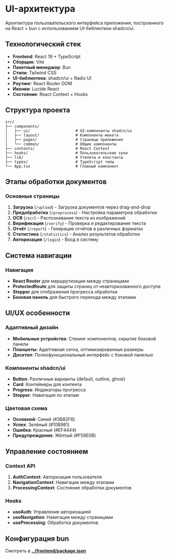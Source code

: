 # UI-архитектура

Архитектура пользовательского интерфейса приложения, построенного на React + bun с использованием UI-библиотеки shadcn/ui.

## Технологический стек

- **Frontend**: React 19 + TypeScript
- **Сборщик**: Vite
- **Пакетный менеджер**: Bun
- **Стили**: Tailwind CSS
- **UI-библиотека**: shadcn/ui + Radix UI
- **Роутинг**: React Router DOM
- **Иконки**: Lucide React
- **Состояние**: React Context + Hooks

## Структура проекта

```
src/
├── components/
│   ├── ui/                    # UI-компоненты shadcn/ui
│   ├── layout/                # Компоненты макета
│   ├── pages/                 # Страницы приложения
│   └── common/                # Общие компоненты
├── contexts/                  # React Context
├── hooks/                     # Пользовательские хуки
├── lib/                       # Утилиты и константы
├── types/                     # TypeScript типы
└── App.tsx                    # Главный компонент
```

## Этапы обработки документов

### Основные страницы

1. **Загрузка** (`/upload`) - Загрузка документов через drag-and-drop
2. **Предобработка** (`/preprocess`) - Настройка параметров обработки
3. **OCR** (`/ocr`) - Распознавание текста из изображений
4. **Верификация** (`/verify`) - Проверка и редактирование текста
5. **Отчёт** (`/report`) - Генерация отчётов в различных форматах
6. **Статистика** (`/statistics`) - Анализ результатов обработки
7. **Авторизация** (`/login`) - Вход в систему

## Система навигации

### Навигация

- **React Router** для маршрутизации между страницами
- **ProtectedRoute** для защиты страниц от неавторизованного доступа
- **Stepper** для отображения прогресса обработки
- **Боковая панель** для быстрого перехода между этапами

## UI/UX особенности

### Адаптивный дизайн

- **Мобильные устройства**: Стекинг компонентов, скрытие боковой панели
- **Планшеты**: Адаптивная сетка, оптимизированные размеры
- **Десктоп**: Полнофункциональный интерфейс с боковой панелью

### Компоненты shadcn/ui

- **Button**: Различные варианты (default, outline, ghost)
- **Card**: Контейнеры для контента
- **Progress**: Индикаторы прогресса
- **Stepper**: Навигация по этапам

### Цветовая схема

- **Основной**: Синий (#3B82F6)
- **Успех**: Зелёный (#10B981)
- **Ошибка**: Красный (#EF4444)
- **Предупреждение**: Жёлтый (#F59E0B)

## Управление состоянием

### Context API

1. **AuthContext**: Авторизация пользователя
2. **NavigationContext**: Навигация между этапами
3. **ProcessingContext**: Состояние обработки документов

### Hooks

- **useAuth**: Управление авторизацией
- **useNavigation**: Навигация между страницами
- **useProcessing**: Обработка документов

## Конфигурация bun

Смотреть в **[../frontend/package.json](../frontend/package.json)**